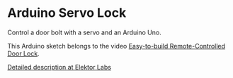 # Arduino Servo Lock

Control a door bolt with a servo and an Arduino Uno.

This Arduino sketch belongs to the video [Easy-to-build Remote-Controlled Door Lock](https://youtu.be/Kaftioiwxys).

[Detailed description at Elektor Labs](https://www.elektormagazine.com/labs/remote-controlled-door-lock)
